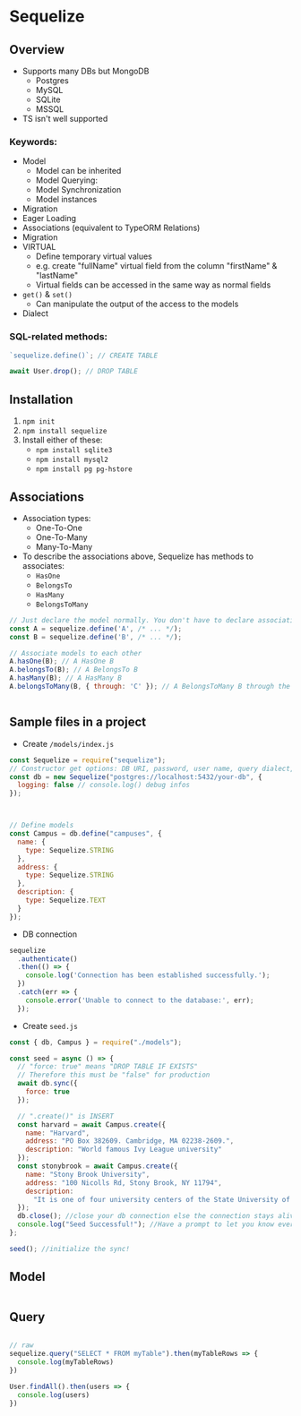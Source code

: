# Sequelize

## Overview

- Supports many DBs but MongoDB
    - Postgres
    - MySQL
    - SQLite
    - MSSQL
- TS isn't well supported

### Keywords:

- Model
  - Model can be inherited
  - Model Querying:
  - Model Synchronization
  - Model instances
- Migration
- Eager Loading
- Associations (equivalent to TypeORM Relations)
- Migration
- VIRTUAL
  - Define temporary virtual values
  - e.g. create "fullName" virtual field from the column "firstName" & "lastName"
  - Virtual fields can be accessed in the same way as normal fields
- `get()` & `set()`
  - Can manipulate the output of the access to the models
- Dialect

### SQL-related methods:

```js
`sequelize.define()`; // CREATE TABLE

await User.drop(); // DROP TABLE
```

## Installation

1. `npm init`
1. `npm install sequelize`
1. Install either of these:
   - `npm install sqlite3`
   - `npm install mysql2`
   - `npm install pg pg-hstore`

## Associations

- Association types:
  - One-To-One
  - One-To-Many
  - Many-To-Many
- To describe the associations above, Sequelize has methods to associates:
  - `HasOne`
  - `BelongsTo`
  - `HasMany`
  - `BelongsToMany`

```js
// Just declare the model normally. You don't have to declare associations here
const A = sequelize.define('A', /* ... */);
const B = sequelize.define('B', /* ... */);

// Associate models to each other
A.hasOne(B); // A HasOne B
A.belongsTo(B); // A BelongsTo B
A.hasMany(B); // A HasMany B
A.belongsToMany(B, { through: 'C' }); // A BelongsToMany B through the junction table C



```



## Sample files in a project

- Create `/models/index.js`

```js
const Sequelize = require("sequelize");
// Constructor get options: DB URI, password, user name, query dialect, port number, etc.
const db = new Sequelize("postgres://localhost:5432/your-db", {
  logging: false // console.log() debug infos
});



// Define models
const Campus = db.define("campuses", {
  name: {
    type: Sequelize.STRING
  },
  address: {
    type: Sequelize.STRING
  },
  description: {
    type: Sequelize.TEXT
  }
});
```

- DB connection

```js
sequelize
  .authenticate()
  .then(() => {
    console.log('Connection has been established successfully.');
  })
  .catch(err => {
    console.error('Unable to connect to the database:', err);
  });

```

- Create `seed.js`

```js
const { db, Campus } = require("./models");

const seed = async () => {
  // "force: true" means "DROP TABLE IF EXISTS"
  // Therefore this must be "false" for production
  await db.sync({
    force: true
  });

  // ".create()" is INSERT
  const harvard = await Campus.create({
    name: "Harvard",
    address: "PO Box 382609. Cambridge, MA 02238-2609.",
    description: "World famous Ivy League university"
  });
  const stonybrook = await Campus.create({
    name: "Stony Brook University",
    address: "100 Nicolls Rd, Stony Brook, NY 11794",
    description:
      "It is one of four university centers of the State University of New York system."
  });
  db.close(); //close your db connection else the connection stays alive else your process hangs.
  console.log("Seed Successful!"); //Have a prompt to let you know everything is working correctly!
};

seed(); //initialize the sync!
```

## Model

```js


```


## Query

```js

// raw
sequelize.query("SELECT * FROM myTable").then(myTableRows => {
  console.log(myTableRows)
})

User.findAll().then(users => {
  console.log(users)
})
```